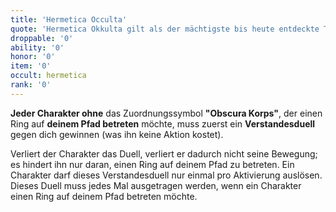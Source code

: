 ```yaml
---
title: 'Hermetica Occulta'
quote: 'Hermetica Okkulta gilt als der mächtigste bis heute entdeckte Text, der die kosmische Energie eines Ortes in einen machtvollen, psychischen Schutzschild umwandelt.'
droppable: '0'
ability: '0'
honor: '0'
item: '0'
occult: hermetica
rank: '0'
---
```


**Jeder Charakter ohne** das Zuordnungssymbol **"Obscura Korps"**, der einen Ring auf **deinem Pfad betreten** möchte, muss zuerst ein **Verstandesduell** gegen dich gewinnen (was ihn keine Aktion kostet).

Verliert der Charakter das Duell, verliert er dadurch nicht seine Bewegung; es hindert ihn nur daran, einen Ring auf deinem Pfad zu betreten. Ein Charakter darf dieses Verstandesduell nur einmal pro Aktivierung auslösen. Dieses Duell muss jedes Mal ausgetragen werden, wenn ein Charakter einen Ring auf deinem Pfad betreten möchte.
